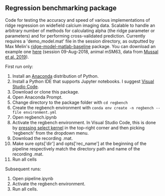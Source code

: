 ## Regression benchmarking package

Code for testing the accuracy and speed of various implementations of ridge regression on widefield calcium imaging data. Scalable to handle an arbitrary number of methods for calculating alpha (the ridge parameter or parameters) and for performing cross-validated prediction. Currently requires a 'demo_model.mat' file in the session directory, as outputted by Max Melin's [ridge-model-matlab-baseline](https://github.com/mdmelin/ridge-model-matlab-baseline) package. You can download an example one [here](https://drive.google.com/file/d/1JT7VCApGdOhRStd-yWtgCFuFnCx-YvV9/view?usp=sharing) (session 09-Aug-2018, animal mSM63, data from [Mussal et al. 2019](https://www.nature.com/articles/s41593-019-0502-4)).

First run only:
1. Install an [Anaconda](https://www.anaconda.com/download/) distribution of Python.
2. Install a Python IDE that supports Jupyter notebooks. I suggest [Visual Studio Code](https://code.visualstudio.com/download). 
3. Download or clone this package.
4. Open Anaconda Prompt.
5. Change directory to the package folder with `cd regbench`
6. Create the regbench environment with `conda env create -n regbench --file environment.yml`
7. Open regbench.ipynb
8. Activate the regbench environment. In Visual Studio Code, this is done by [pressing select kernel](https://code.visualstudio.com/assets/docs/datascience/jupyter/native-kernel-picker.png) in the top-right corner and then picking 'regbench' from the dropdown menu.
9. Download the recording .mat.
10. Make sure opts['dir'] and opts['rec_name'] at the beginning of the pipeline respectively match the directory path and name of the recording .mat.
11. Run all cells

Subsequent runs:
1. Open pipeline.ipynb
2. Activate the regbench environment.
3. Run all cells.
